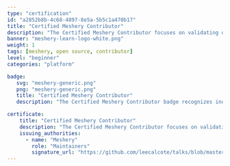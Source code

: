 ```yaml
---
type: "certification"
id: "a2852b8b-4c68-4897-8e5a-5b5c1a470b17"
title: "Certified Meshery Contributor"
description: "The Certified Meshery Contributor focuses on validating open-source contributions to Meshery, bridging user proficiency and advanced operational/architectural skills. It recognizes individuals who actively enhance the Meshery ecosystem through code, documentation, or community efforts."
banner: "meshery-learn-logo-white.png"
weight: 1
tags: [meshery, open source, contributor]
level: "beginner"
categories: "platform"

badge:
   svg: "meshery-generic.png"
   png: "meshery-generic.png"
   title: "Certified Meshery Contributor"
   description: "The Certified Meshery Contributor badge recognizes individuals who actively enhance the Meshery ecosystem through code, documentation, or community efforts."

certificate:
    title: "Certified Meshery Contributor"
    description: "The Certified Meshery Contributor focuses on validating open-source contributions to Meshery, bridging user proficiency and advanced operational/architectural skills. It recognizes individuals who actively enhance the Meshery ecosystem through code, documentation, or community efforts."
    issuing_authorities:
      - name: "Meshery"
        role: "Maintainers"
        signature_url: "https://github.com/leecalcote/talks/blob/master/img/five-avatar-circle.png"
---
```

